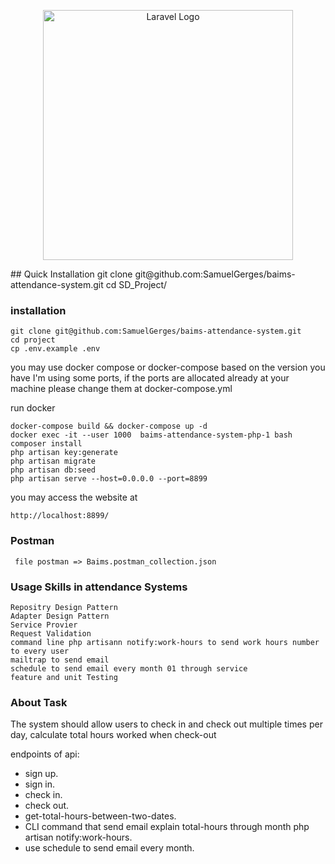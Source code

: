 <p align="center"><a href="https://laravel.com" target="_blank"><img src="https://raw.githubusercontent.com/laravel/art/master/logo-lockup/5%20SVG/2%20CMYK/1%20Full%20Color/laravel-logolockup-cmyk-red.svg" width="400" alt="Laravel Logo"></a></p>
## Quick Installation
    git clone git@github.com:SamuelGerges/baims-attendance-system.git
    cd SD_Project/

### installation
    git clone git@github.com:SamuelGerges/baims-attendance-system.git
    cd project
    cp .env.example .env
    

you may use docker compose or docker-compose based on the version you have
I'm using some ports, if the ports are allocated already at your machine 
please change them at docker-compose.yml

run docker
```
docker-compose build && docker-compose up -d
docker exec -it --user 1000  baims-attendance-system-php-1 bash
composer install 
php artisan key:generate
php artisan migrate
php artisan db:seed
php artisan serve --host=0.0.0.0 --port=8899
```

you may access the website at
```
http://localhost:8899/
```

### Postman
     file postman => Baims.postman_collection.json

### Usage Skills  in attendance Systems

    Repositry Design Pattern
    Adapter Design Pattern
    Service Provier
    Request Validation
    command line php artisann notify:work-hours to send work hours number to every user
    mailtrap to send email
    schedule to send email every month 01 through service
    feature and unit Testing


### About Task

The system should allow users to check in and check out multiple times per day,
calculate total hours worked when check-out

endpoints of api:
- sign up.
- sign in.
- check in.
- check out.
- get-total-hours-between-two-dates.
- CLI command that send email explain total-hours through month php artisan notify:work-hours.
- use schedule to send email every month.



